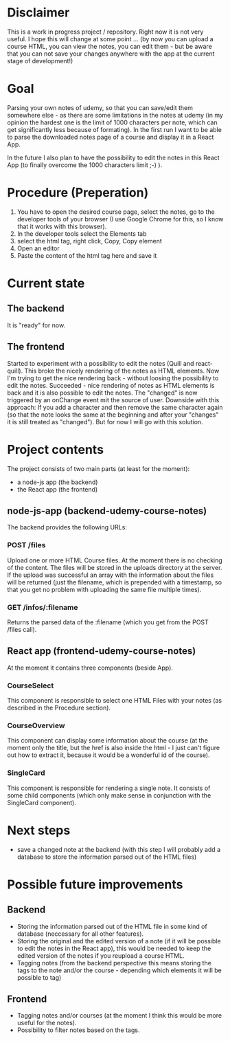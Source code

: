 # Disclaimer

This is a work in progress project / repository. Right now it is not very useful. I hope this will change at some point ... (by now you can upload a course HTML, you can view the notes, you can edit them - but be aware that you can not save your changes anywhere with the app at the current stage of development!)

# Goal

Parsing your own notes of udemy, so that you can save/edit them somewhere else - as there are some limitations in the notes at udemy (in my opinion the hardest one is the limit of 1000 characters per note, which can get significantly less because of formating).
In the first run I want to be able to parse the downloaded notes page of a course and display it in a React App.

In the future I also plan to have the possibility to edit the notes in this React App (to finally overcome the 1000 characters limit ;-) ).

# Procedure (Preperation)

1. You have to open the desired course page, select the notes, go to the developer tools of your browser (I use Google Chrome for this, so I know that it works with this browser).
2. In the developer tools select the Elements tab
3. select the html tag, right click, Copy, Copy element
4. Open an editor
5. Paste the content of the html tag here and save it

# Current state
## The backend 
It is "ready" for now. 

## The frontend
Started to experiment with a possibility to edit the notes (Quill and react-quill). This broke the nicely rendering of the notes as HTML elements. Now I'm trying to get the nice rendering back - without loosing the possibility to edit the notes. Succeeded - nice rendering of notes as HTML elements is back and it is also possible to edit the notes. The "changed" is now triggered by an onChange event mit the source of user. Downside with this approach: If you add a character and then remove the same character again (so that the note looks the same at the beginning and after your "changes" it is still treated as "changed"). But for now I will go with this solution.

# Project contents

The project consists of two main parts (at least for the moment):

- a node-js app (the backend)
- the React app (the frontend)

## node-js-app (backend-udemy-course-notes)

The backend provides the following URLs:

### POST /files

Upload one or more HTML Course files. At the moment there is no checking of the content. The files will be stored in the uploads directory at the server. If the upload was successful an array with the information about the files will be returned (just the filename, which is prepended with a timestamp, so that you get no problem with uploading the same file multiple times).

### GET /infos/:filename

Returns the parsed data of the :filename (which you get from the POST /files call).

## React app (frontend-udemy-course-notes)

At the moment it contains three components (beside App).

### CourseSelect

This component is responsible to select one HTML Files with your notes (as described in the Procedure section).

### CourseOverview

This component can display some information about the course (at the moment only the title, but the href is also inside the html - I just can't figure out how to extract it, because it would be a wonderful id of the course).

### SingleCard

This component is responsible for rendering a single note. It consists of some child components (which only make sense in conjunction with the SingleCard component).

# Next steps
* save a changed note at the backend (with this step I will probably add a database to store the information parsed out of the HTML files)
 
# Possible future improvements
## Backend
* Storing the information parsed out of the HTML file in some kind of database (neccessary for all other features).
* Storing the original and the edited version of a note (if it will be possible to edit the notes in the React app), this would be needed to keep the edited version of the notes if you reupload a course HTML.
* Tagging notes (from the backend perspective this means storing the tags to the note and/or the course - depending which elements it will be possible to tag)
## Frontend
* Tagging notes and/or courses (at the moment I think this would be more useful for the notes).
* Possibility to filter notes based on the tags.

##
